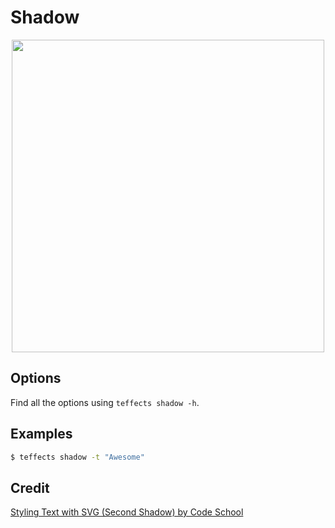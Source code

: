 # Shadow

<p align="center">
<img width="500" src="https://raw.githubusercontent.com/shinokada/teffects/main/images/stripe.png" />
</p>

## Options

Find all the options using `teffects shadow -h`.

## Examples

```sh
$ teffects shadow -t "Awesome"
```

## Credit

[Styling Text with SVG (Second Shadow) by Code School](https://codepen.io/team/codeschool/pen/BKrRwg/)